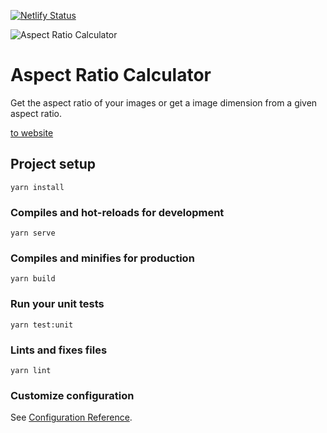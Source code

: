 [![Netlify Status](https://api.netlify.com/api/v1/badges/fce28f24-f573-4051-ae4e-fa79762dd7b8/deploy-status)](https://app.netlify.com/sites/aspect-ratio-calculator/deploys)

![Aspect Ratio Calculator](https://aspect-ratio-calculator.netlify.app/apple-touch-icon.png)

# Aspect Ratio Calculator

Get the aspect ratio of your images or get a image dimension from a given aspect ratio.

[to website](https://aspect-ratio-calculator.netlify.app/)

## Project setup
```
yarn install
```

### Compiles and hot-reloads for development
```
yarn serve
```

### Compiles and minifies for production
```
yarn build
```

### Run your unit tests
```
yarn test:unit
```

### Lints and fixes files
```
yarn lint
```

### Customize configuration
See [Configuration Reference](https://cli.vuejs.org/config/).
